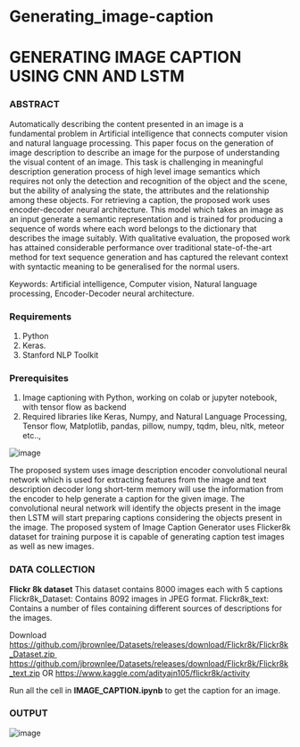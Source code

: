 # Generating_image-caption
# GENERATING IMAGE CAPTION USING CNN AND LSTM

### ABSTRACT
  Automatically describing the content presented in an image is a fundamental problem in Artificial intelligence that connects computer vision and natural language processing. This paper focus on the generation of image description to describe an image for the purpose of understanding the visual content of an image. This task is challenging in meaningful description generation process of high level image semantics which requires not only the detection and recognition of the object and the scene, but the ability of analysing the state, the attributes and the relationship among these objects. For retrieving a caption, the proposed work uses encoder-decoder neural architecture. This model which takes an image as an input generate a semantic representation and is trained for producing a sequence of words where each word belongs to the dictionary that describes the image suitably. With qualitative evaluation, the proposed work has attained considerable performance over traditional state-of-the-art method for text sequence generation and has captured the relevant context with syntactic meaning to be generalised for the normal users.
 
Keywords: Artificial intelligence, Computer vision, Natural language processing, Encoder-Decoder neural architecture.

### Requirements
1.	Python 
2.	Keras.
3.	Stanford NLP Toolkit

### Prerequisites
1.	Image captioning with Python, working on colab or jupyter notebook, with tensor flow as backend 
2.	Required libraries like Keras, Numpy, and Natural Language Processing, Tensor flow, Matplotlib, pandas, pillow, numpy, tqdm, bleu, nltk, meteor etc..,

![image](https://user-images.githubusercontent.com/37410701/117040977-15bdf600-ad28-11eb-8504-856950e7aab1.png)

The proposed system uses image description encoder convolutional neural network which is used for extracting features from the image and text description decoder long short-term memory will use the information from the encoder to help generate a caption for the given image. The convolutional neural network will identify the objects present in the image then LSTM will start preparing captions considering the objects present in the image. The proposed system of Image Caption Generator uses Flicker8k dataset for training purpose it is capable of generating caption test images as well as new images. 

### DATA COLLECTION
   **Flickr 8k dataset**
This dataset contains 8000 images each with 5 captions
Flickr8k_Dataset: Contains 8092 images in JPEG format.
Flickr8k_text: Contains a number of files containing different sources of descriptions for the images.

Download
https://github.com/jbrownlee/Datasets/releases/download/Flickr8k/Flickr8k_Dataset.zip 
https://github.com/jbrownlee/Datasets/releases/download/Flickr8k/Flickr8k_text.zip
OR
https://www.kaggle.com/adityajn105/flickr8k/activity


Run all the cell in **IMAGE_CAPTION.ipynb** to get the caption for an image.

### OUTPUT 
![image](https://user-images.githubusercontent.com/37410701/117040902-0343bc80-ad28-11eb-8e62-ab98229260af.png)


